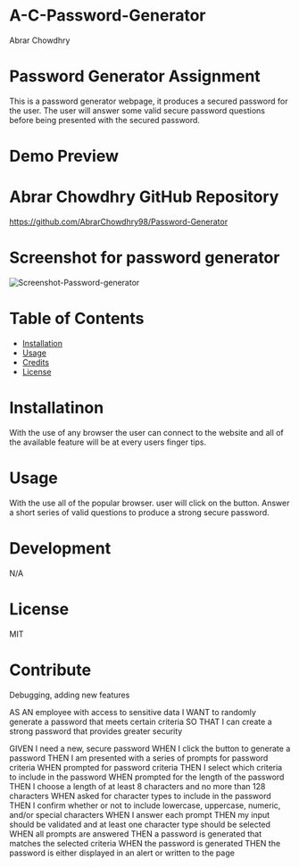 # A-C-Password-Generator
Abrar Chowdhry

# Password Generator Assignment

This is a password generator webpage, it produces a secured password for the user. The user will answer some valid secure password questions before being presented with the secured password. 

# Demo Preview 



# Abrar Chowdhry GitHub Repository
https://github.com/AbrarChowdhry98/Password-Generator

# Screenshot for password generator
![Screenshot-Password-generator](https://github.com/AbrarChowdhry98/Password-Generator/blob/main/Assets/Images/Deployed%20Password%20Generator.png)

# Table of Contents

* [Installation](#installation)
* [Usage](#usage)
* [Credits](#credits)
* [License](#license)


# Installatinon 
With the use of any browser the user can connect to the website and all of the available feature will be at every users finger tips.

# Usage 
With the use all of the popular browser. user will click on the button.
Answer a short series of valid questions to produce a strong secure password.

# Development 
N/A

# License 
MIT

# Contribute
Debugging, adding new features

AS AN employee with access to sensitive data
I WANT to randomly generate a password that meets certain criteria
SO THAT I can create a strong password that provides greater security

GIVEN I need a new, secure password
WHEN I click the button to generate a password
THEN I am presented with a series of prompts for password criteria
WHEN prompted for password criteria
THEN I select which criteria to include in the password
WHEN prompted for the length of the password
THEN I choose a length of at least 8 characters and no more than 128 characters
WHEN asked for character types to include in the password
THEN I confirm whether or not to include lowercase, uppercase, numeric, and/or special characters
WHEN I answer each prompt
THEN my input should be validated and at least one character type should be selected
WHEN all prompts are answered
THEN a password is generated that matches the selected criteria
WHEN the password is generated
THEN the password is either displayed in an alert or written to the page
